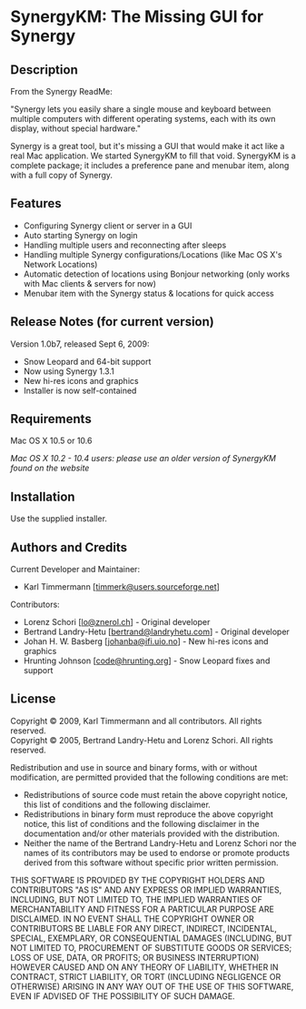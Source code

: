 # SynergyKM: The Missing GUI for Synergy #


## Description ##

From the Synergy ReadMe: 

"Synergy lets you easily share a single mouse and keyboard between
multiple computers with different operating systems, each with its
own display, without special hardware."

Synergy is a great tool, but it's missing a GUI that would make it
act like a real Mac application. We started SynergyKM to fill that
void. SynergyKM is a complete package; it includes a preference
pane and menubar item, along with a full copy of Synergy.


## Features ##

- Configuring Synergy client or server in a GUI
- Auto starting Synergy on login
- Handling multiple users and reconnecting after sleeps
- Handling multiple Synergy configurations/Locations (like Mac OS X's Network Locations)
- Automatic detection of locations using Bonjour networking (only works with Mac clients & servers for now)
- Menubar item with the Synergy status & locations for quick access


## Release Notes (for current version) ##

Version 1.0b7, released Sept 6, 2009:

- Snow Leopard and 64-bit support
- Now using Synergy 1.3.1
- New hi-res icons and graphics
- Installer is now self-contained


## Requirements ##

Mac OS X 10.5 or 10.6

<em>Mac OS X 10.2 - 10.4 users: please use an older version of SynergyKM found on the website</em>


## Installation ##

Use the supplied installer.


## Authors and Credits ##

Current Developer and Maintainer:

- Karl Timmermann [timmerk@users.sourceforge.net]

Contributors:

- Lorenz Schori [lo@znerol.ch] - Original developer
- Bertrand Landry-Hetu [bertrand@landryhetu.com] - Original developer
- Johan H. W. Basberg [johanba@ifi.uio.no] - New hi-res icons and graphics
- Hrunting Johnson [code@hrunting.org] - Snow Leopard fixes and support


## License ##

Copyright © 2009, Karl Timmermann and all contributors. All rights reserved.  
Copyright © 2005, Bertrand Landry-Hetu and Lorenz Schori. All rights reserved.

Redistribution and use in source and binary forms, with or without
modification, are permitted provided that the following conditions
are met:

- Redistributions of source code must retain the above copyright
  notice, this list of conditions and the following disclaimer.
- Redistributions in binary form must reproduce the above copyright
  notice, this list of conditions and the following disclaimer in the
  documentation and/or other materials provided with the distribution.
- Neither the name of the Bertrand Landry-Hetu and Lorenz Schori
  nor the names of its contributors may be used to endorse or promote
  products derived from this software without specific prior written
  permission.

THIS SOFTWARE IS PROVIDED BY THE COPYRIGHT HOLDERS AND CONTRIBUTORS
"AS IS" AND ANY EXPRESS OR IMPLIED WARRANTIES, INCLUDING, BUT NOT
LIMITED TO, THE IMPLIED WARRANTIES OF MERCHANTABILITY AND FITNESS
FOR A PARTICULAR PURPOSE ARE DISCLAIMED. IN NO EVENT SHALL THE
COPYRIGHT OWNER OR CONTRIBUTORS BE LIABLE FOR ANY DIRECT, INDIRECT,
INCIDENTAL, SPECIAL, EXEMPLARY, OR CONSEQUENTIAL DAMAGES (INCLUDING,
BUT NOT LIMITED TO, PROCUREMENT OF SUBSTITUTE GOODS OR SERVICES;
LOSS OF USE, DATA, OR PROFITS; OR BUSINESS INTERRUPTION) HOWEVER
CAUSED AND ON ANY THEORY OF LIABILITY, WHETHER IN CONTRACT, STRICT
LIABILITY, OR TORT (INCLUDING NEGLIGENCE OR OTHERWISE) ARISING IN
ANY WAY OUT OF THE USE OF THIS SOFTWARE, EVEN IF ADVISED OF THE
POSSIBILITY OF SUCH DAMAGE.
